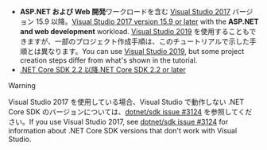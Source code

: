 * <span data-ttu-id="0eb47-101">**ASP.NET および Web 開発**ワークロードを含む [Visual Studio 2017](https://visualstudio.microsoft.com/downloads/) バージョン 15.9 以降。</span><span class="sxs-lookup"><span data-stu-id="0eb47-101">[Visual Studio 2017 version 15.9 or later](https://visualstudio.microsoft.com/downloads/) with the **ASP.NET and web development** workload.</span></span> <span data-ttu-id="0eb47-102">[Visual Studio 2019](https://visualstudio.microsoft.com/downloads/?utm_medium=microsoft&utm_source=docs.microsoft.com&utm_campaign=inline+link&utm_content=download+vs2019) を使用することもできますが、一部のプロジェクト作成手順は、このチュートリアルで示した手順とは異なります。</span><span class="sxs-lookup"><span data-stu-id="0eb47-102">You can use [Visual Studio 2019](https://visualstudio.microsoft.com/downloads/?utm_medium=microsoft&utm_source=docs.microsoft.com&utm_campaign=inline+link&utm_content=download+vs2019), but some project creation steps differ from what's shown in the tutorial.</span></span>
* [<span data-ttu-id="0eb47-103">.NET Core SDK 2.2 以降</span><span class="sxs-lookup"><span data-stu-id="0eb47-103">.NET Core SDK 2.2 or later</span></span>](https://dotnet.microsoft.com/download/dotnet-core)

> [!WARNING]
> <span data-ttu-id="0eb47-104">Visual Studio 2017 を使用している場合、Visual Studio で動作しない .NET Core SDK のバージョンについては、[dotnet/sdk issue #3124](https://github.com/dotnet/sdk/issues/3124) を参照してください。</span><span class="sxs-lookup"><span data-stu-id="0eb47-104">If you use Visual Studio 2017, see [dotnet/sdk issue #3124](https://github.com/dotnet/sdk/issues/3124) for information about .NET Core SDK versions that don't work with Visual Studio.</span></span>

